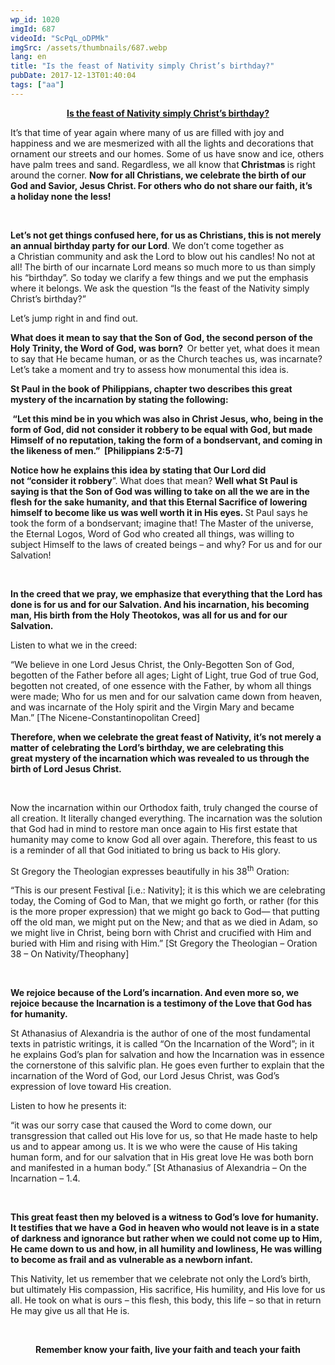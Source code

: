 ```yaml
---
wp_id: 1020
imgId: 687
videoId: "ScPqL_oDPMk"
imgSrc: /assets/thumbnails/687.webp
lang: en
title: "Is the feast of Nativity simply Christ’s birthday?"
pubDate: 2017-12-13T01:40:04
tags: ["aa"]
---
```


<!-- page: 6 -->

<p style="text-align: center;"><strong><u>Is the feast of Nativity simply Christ’s birthday?</u></strong></p>
<p>It’s that time of year again where many of us are filled with joy and happiness and we are mesmerized with all the lights and decorations that ornament our streets and our homes. Some of us have snow and ice, others have palm trees and sand. Regardless, we all know that<strong> Christmas </strong>is right around the corner. <strong>Now for all Christians, we celebrate the birth of our God and Savior, Jesus Christ. For others who do not share our faith, it’s a holiday none the less!</strong></p>
<p>&nbsp;</p>
<p><strong>Let’s not get things confused here, for us as Christians, this is not merely an annual birthday party for our Lord</strong>. We don’t come together as a Christian community and ask the Lord to blow out his candles! No not at all! The birth of our incarnate Lord means so much more to us than simply his “birthday”. So today we clarify a few things and we put the emphasis where it belongs. We ask the question “Is the feast of the Nativity simply Christ’s birthday?”</p>
<p>Let’s jump right in and find out.</p>
<p><strong>What does it mean to say that the Son of God, the second person of the Holy Trinity, the Word of God, was born?  </strong>Or better yet, what does it mean to say that He became human, or as the Church teaches us, was incarnate? Let’s take a moment and try to assess how monumental this idea is.</p>
<p><strong>St Paul in the book of Philippians, chapter two describes this great mystery of the incarnation by stating the following: </strong><strong> </strong></p>
<p><strong> </strong><strong>“Let this mind be in you which was also in Christ Jesus, who, being in the form of God, did not consider it robbery to be equal with God, but made Himself of no reputation, taking the form of a bondservant, and coming in the likeness of men.”  [Philippians 2:5-7]</strong><strong> </strong></p>
<p><strong>Notice how he explains this idea by stating that Our Lord did not “consider it robbery</strong>”. What does that mean? <strong>Well what St Paul is saying is that the Son of God was willing to take on all the we are in the flesh for the sake humanity, and that this Eternal Sacrifice of lowering himself to become like us was well worth it in His eyes. </strong> St Paul says he took the form of a bondservant; imagine that! The Master of the universe, the Eternal Logos, Word of God who created all things, was willing to subject Himself to the laws of created beings – and why? For us and for our Salvation!</p>
<p>&nbsp;</p>
<p><strong>In the creed that we pray, we emphasize that everything that the Lord has done is for us and for our Salvation. And his incarnation, his becoming man, His birth from the Holy </strong><strong>Theotokos</strong><strong>, was all for us and for our Salvation. </strong></p>
<p>Listen to what we in the creed:</p>
<p>“We believe in one Lord Jesus Christ, the Only-Begotten Son of God, begotten of the Father before all ages; Light of Light, true God of true God, begotten not created, of one essence with the Father, by whom all things were made; Who for us men and for our salvation came down from heaven, and was incarnate of the Holy spirit and the Virgin Mary and became Man.” [The Nicene-Constantinopolitan Creed]</p>
<p><strong>Therefore, when we celebrate the great feast of Nativity, </strong><strong>it’s</strong><strong> not merely a matter of celebrating the Lord’s birthday, we are celebrating this great mystery of the incarnation which was revealed to us through the birth of Lord Jesus Christ. </strong><strong> </strong></p>
<p>&nbsp;</p>
<p>Now the incarnation within our Orthodox faith, truly changed the course of all creation. It literally changed everything. The incarnation was the solution that God had in mind to restore man once again to His first estate that humanity may come to know God all over again. Therefore, this feast to us is a reminder of all that God initiated to bring us back to His glory.</p>
<p>St Gregory the Theologian expresses beautifully in his 38<sup>th</sup> Oration:</p>
<p>“This is our present Festival [i.e.: Nativity]; it is this which we are celebrating today, the Coming of God to Man, that we might go forth, or rather (for this is the more proper expression) that we might go back to God— that putting off the old man, we might put on the New; and that as we died in Adam, so we might live in Christ, being born with Christ and crucified with Him and buried with Him and rising with Him.” [St Gregory the Theologian – Oration 38 – On Nativity/Theophany]</p>
<p>&nbsp;</p>
<p><strong>We rejoice because of the Lord’s incarnation. And even more so, we rejoice because the Incarnation is a testimony of the Love that God has for humanity.</strong></p>
<p>St Athanasius of Alexandria is the author of one of the most fundamental texts in patristic writings, it is called “On the Incarnation of the Word”; in it he explains God’s plan for salvation and how the Incarnation was in essence the cornerstone of this salvific plan. He goes even further to explain that the incarnation of the Word of God, our Lord Jesus Christ, was God’s expression of love toward His creation.</p>
<p>Listen to how he presents it:</p>
<p>“it was our sorry case that caused the Word to come down, our transgression that called out His love for us, so that He made haste to help us and to appear among us. It is we who were the cause of His taking human form, and for our salvation that in His great love He was both born and manifested in a human body.” [St Athanasius of Alexandria – On the Incarnation – 1.4.</p>
<p>&nbsp;</p>
<p><strong>This great feast then my beloved is a witness to God’s love for humanity. It testifies that we have a God in heaven who would not leave is in a state of darkness and ignorance but rather when we could not come up to Him, He came down to us and how, in all humility and lowliness, He was willing to become as frail and as vulnerable as a newborn infant. </strong></p>
<p>This Nativity, let us remember that we celebrate not only the Lord’s birth, but ultimately His compassion, His sacrifice, His humility, and His love for us all. He took on what is ours &#8211; this flesh, this body, this life – so that in return He may give us all that He is.</p>
<p>&nbsp;</p>
<p style="text-align: center;"><strong>Remember know your faith, live your faith and teach your faith</strong></p>
